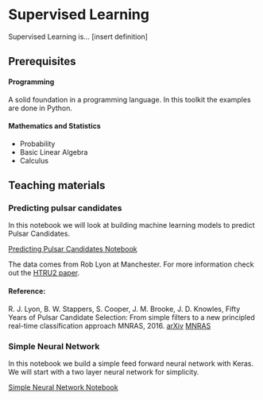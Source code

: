 # Supervised Learning

Supervised Learning is... [insert definition]

## Prerequisites

#### Programming
A solid foundation in a programming language. In this toolkit the examples are done in Python.

#### Mathematics and Statistics
* Probability
* Basic Linear Algebra
* Calculus

## Teaching materials

### Predicting pulsar candidates

In this notebook we will look at building machine learning models to predict Pulsar Candidates.

[Predicting Pulsar Candidates Notebook](Predicting_Pulsar_Candidates.ipynb)

The data comes from Rob Lyon at Manchester. For more information check out the [HTRU2 paper](https://figshare.com/articles/HTRU2/3080389/1).

#### Reference:
R. J. Lyon, B. W. Stappers, S. Cooper, J. M. Brooke, J. D. Knowles, Fifty Years of Pulsar Candidate Selection: From simple filters to a new principled real-time classification approach MNRAS, 2016. [arXiv](https://arxiv.org/pdf/1603.05166.pdf) [MNRAS](https://academic.oup.com/mnras/article-abstract/459/1/1104/2608953/Fifty-years-of-pulsar-candidate-selection-from)


### Simple Neural Network

In this notebook we build a simple feed forward neural network with Keras. We will start with a two layer neural network for simplicity.

[Simple Neural Network Notebook](Simple_Neural_Network.ipynb)